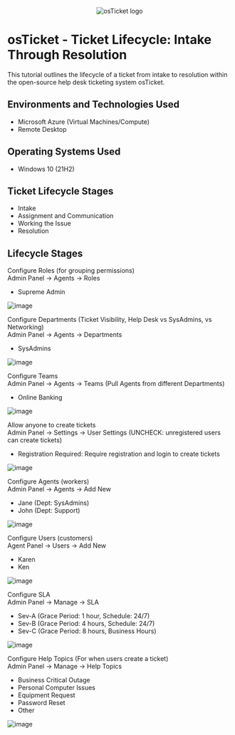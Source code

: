 <p align="center">
<img src="https://i.imgur.com/Clzj7Xs.png" alt="osTicket logo"/>
</p>

<h1>osTicket - Ticket Lifecycle: Intake Through Resolution</h1>
This tutorial outlines the lifecycle of a ticket from intake to resolution within the open-source help desk ticketing system osTicket.<br />

<h2>Environments and Technologies Used</h2>

- Microsoft Azure (Virtual Machines/Compute)
- Remote Desktop

<h2>Operating Systems Used </h2>

- Windows 10</b> (21H2)

<h2>Ticket Lifecycle Stages</h2>

- Intake
- Assignment and Communication
- Working the Issue
- Resolution

<h2>Lifecycle Stages</h2>

Configure Roles (for grouping permissions)<br />
Admin Panel -> Agents -> Roles<br />
- Supreme Admin

![image](https://github.com/user-attachments/assets/70bfd30f-40e3-4a33-b1b2-f668249f7b66)


Configure Departments (Ticket Visibility, Help Desk vs SysAdmins, vs Networking)<br />
Admin Panel -> Agents -> Departments<br />
- SysAdmins

![image](https://github.com/user-attachments/assets/d92f20bc-2342-415d-b072-73579e9d2086)


Configure Teams<br />
Admin Panel -> Agents -> Teams (Pull Agents from different Departments)<br />
- Online Banking

![image](https://github.com/user-attachments/assets/f0ae051f-8cde-4561-bf0d-185ffe22bb12)


Allow anyone to create tickets<br />
Admin Panel -> Settings -> User Settings (UNCHECK: unregistered users can create tickets)<br />
- Registration Required: Require registration and login to create tickets 

![image](https://github.com/user-attachments/assets/9e0108e9-d18b-4cd7-bec8-8ab979ce9b7b)


Configure Agents (workers)<br />
Admin Panel -> Agents -> Add New<br />
- Jane (Dept: SysAdmins)
- John (Dept: Support)

![image](https://github.com/user-attachments/assets/6da590c5-3a46-47d8-b14f-e6ae5175d9d2)


Configure Users (customers)<br />
Agent Panel -> Users -> Add New<br />
- Karen
- Ken

![image](https://github.com/user-attachments/assets/de38f8d9-efaf-41b4-960a-57474e9405f6)


Configure SLA<br />
Admin Panel -> Manage -> SLA<br />
- Sev-A (Grace Period: 1 hour, Schedule: 24/7)
- Sev-B (Grace Period: 4 hours, Schedule: 24/7)
- Sev-C (Grace Period: 8 hours, Business Hours)

![image](https://github.com/user-attachments/assets/563f43e4-5619-4894-8045-9d0f855d4996)


Configure Help Topics (For when users create a ticket)<br />
Admin Panel -> Manage -> Help Topics<br />
- Business Critical Outage
- Personal Computer Issues
- Equipment Request
- Password Reset
- Other

![image](https://github.com/user-attachments/assets/aa985b4f-c5d2-4127-ae0d-e33150ca1611)
